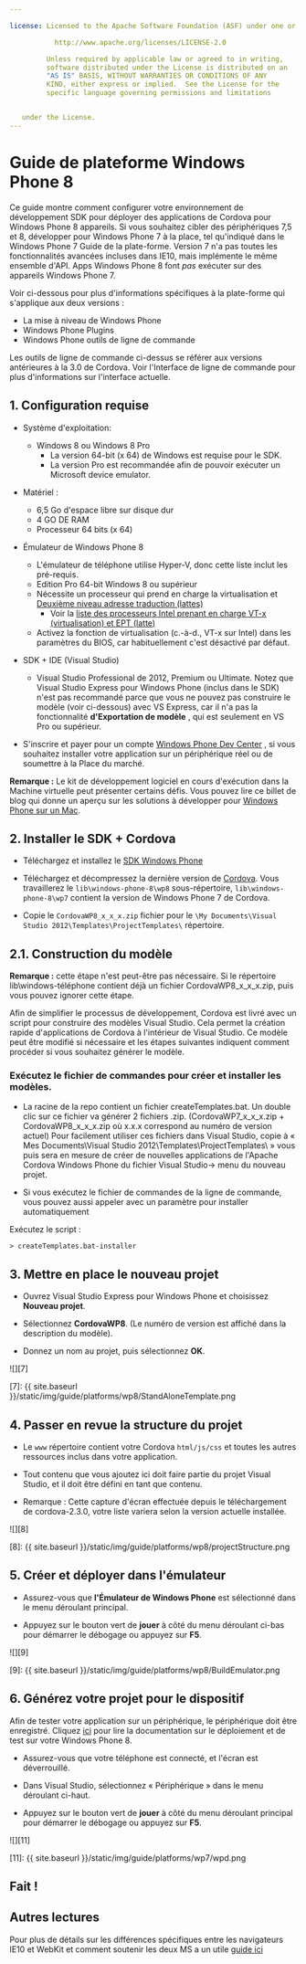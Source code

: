 ```yaml
---

license: Licensed to the Apache Software Foundation (ASF) under one or more contributor license agreements. See the NOTICE file distributed with this work for additional information regarding copyright ownership. The ASF licenses this file to you under the Apache License, Version 2.0 (the "License"); you may not use this file except in compliance with the License. You may obtain a copy of the License at

           http://www.apache.org/licenses/LICENSE-2.0

         Unless required by applicable law or agreed to in writing,
         software distributed under the License is distributed on an
         "AS IS" BASIS, WITHOUT WARRANTIES OR CONDITIONS OF ANY
         KIND, either express or implied.  See the License for the
         specific language governing permissions and limitations


   under the License.
---
```


# Guide de plateforme Windows Phone 8

Ce guide montre comment configurer votre environnement de développement SDK pour déployer des applications de Cordova pour Windows Phone 8 appareils. Si vous souhaitez cibler des périphériques 7,5 et 8, développer pour Windows Phone 7 à la place, tel qu'indiqué dans le Windows Phone 7 Guide de la plate-forme. Version 7 n'a pas toutes les fonctionnalités avancées incluses dans IE10, mais implémente le même ensemble d'API. Apps Windows Phone 8 font *pas* exécuter sur des appareils Windows Phone 7.

Voir ci-dessous pour plus d'informations spécifiques à la plate-forme qui s'applique aux deux versions :

*   La mise à niveau de Windows Phone
*   Windows Phone Plugins
*   Windows Phone outils de ligne de commande

Les outils de ligne de commande ci-dessus se référer aux versions antérieures à la 3.0 de Cordova. Voir l'Interface de ligne de commande pour plus d'informations sur l'interface actuelle.

## 1. Configuration requise

*   Système d'exploitation:

    *   Windows 8 ou Windows 8 Pro
        *   La version 64-bit (x 64) de Windows est requise pour le SDK.
        *   La version Pro est recommandée afin de pouvoir exécuter un Microsoft device emulator.

*   Matériel :

    *   6,5 Go d'espace libre sur disque dur
    *   4 GO DE RAM
    *   Processeur 64 bits (x 64)

*   Émulateur de Windows Phone 8

    *   L'émulateur de téléphone utilise Hyper-V, donc cette liste inclut les pré-requis.
    *   Edition Pro 64-bit Windows 8 ou supérieur
    *   Nécessite un processeur qui prend en charge la virtualisation et [Deuxième niveau adresse traduction (lattes)][1]
        *   Voir la [liste des processeurs Intel prenant en charge VT-x (virtualisation) et EPT (latte)][2]
    *   Activez la fonction de virtualisation (c.-à-d., VT-x sur Intel) dans les paramètres du BIOS, car habituellement c'est désactivé par défaut.

*   SDK + IDE (Visual Studio)

    *   Visual Studio Professional de 2012, Premium ou Ultimate. Notez que Visual Studio Express pour Windows Phone (inclus dans le SDK) n'est pas recommandé parce que vous ne pouvez pas construire le modèle (voir ci-dessous) avec VS Express, car il n'a pas la fonctionnalité **d'Exportation de modèle** , qui est seulement en VS Pro ou supérieur.

*   S'inscrire et payer pour un compte [Windows Phone Dev Center][3] , si vous souhaitez installer votre application sur un périphérique réel ou de soumettre à la Place du marché.

 [1]: http://en.wikipedia.org/wiki/Second_Level_Address_Translation
 [2]: http://ark.intel.com/Products/VirtualizationTechnology
 [3]: http://dev.windowsphone.com/en-us/publish

**Remarque :** Le kit de développement logiciel en cours d'exécution dans la Machine virtuelle peut présenter certains défis. Vous pouvez lire ce billet de blog qui donne un aperçu sur les solutions à développer pour [Windows Phone sur un Mac][4].

 [4]: http://aka.ms/BuildaWP8apponaMac

## 2. Installer le SDK + Cordova

*   Téléchargez et installez le [SDK Windows Phone][5]

*   Téléchargez et décompressez la dernière version de [Cordova][6]. Vous travaillerez le `lib\windows-phone-8\wp8` sous-répertoire, `lib\windows-phone-8\wp7` contient la version de Windows Phone 7 de Cordova.

*   Copie le `CordovaWP8_x_x_x.zip` fichier pour le `\My Documents\Visual Studio 2012\Templates\ProjectTemplates\` répertoire.

 [5]: http://www.microsoft.com/en-us/download/details.aspx?id=35471
 [6]: http://phonegap.com/download

## 2.1. Construction du modèle

**Remarque :** cette étape n'est peut-être pas nécessaire. Si le répertoire lib\windows-téléphone contient déjà un fichier CordovaWP8\_x\_x_x.zip, puis vous pouvez ignorer cette étape.

Afin de simplifier le processus de développement, Cordova est livré avec un script pour construire des modèles Visual Studio. Cela permet la création rapide d'applications de Cordova à l'intérieur de Visual Studio. Ce modèle peut être modifié si nécessaire et les étapes suivantes indiquent comment procéder si vous souhaitez générer le modèle.

### Exécutez le fichier de commandes pour créer et installer les modèles.

*   La racine de la repo contient un fichier createTemplates.bat. Un double clic sur ce fichier va générer 2 fichiers .zip. (CordovaWP7\_x\_x\_x.zip + CordovaWP8\_x\_x\_x.zip où x.x.x correspond au numéro de version actuel) Pour facilement utiliser ces fichiers dans Visual Studio, copie à « Mes Documents\Visual Studio 2012\Templates\ProjectTemplates\ » vous puis sera en mesure de créer de nouvelles applications de l'Apache Cordova Windows Phone du fichier Visual Studio-> menu du nouveau projet.

*   Si vous exécutez le fichier de commandes de la ligne de commande, vous pouvez aussi appeler avec un paramètre pour installer automatiquement

Exécutez le script :

    > createTemplates.bat-installer


## 3. Mettre en place le nouveau projet

*   Ouvrez Visual Studio Express pour Windows Phone et choisissez **Nouveau projet**.

*   Sélectionnez **CordovaWP8**. (Le numéro de version est affiché dans la description du modèle).

*   Donnez un nom au projet, puis sélectionnez **OK**.

![][7]

 [7]: {{ site.baseurl }}/static/img/guide/platforms/wp8/StandAloneTemplate.png

## 4. Passer en revue la structure du projet

*   Le `www` répertoire contient votre Cordova `html/js/css` et toutes les autres ressources inclus dans votre application.

*   Tout contenu que vous ajoutez ici doit faire partie du projet Visual Studio, et il doit être défini en tant que contenu.

*   Remarque : Cette capture d'écran effectuée depuis le téléchargement de cordova-2.3.0, votre liste variera selon la version actuelle installée.

![][8]

 [8]: {{ site.baseurl }}/static/img/guide/platforms/wp8/projectStructure.png

## 5. Créer et déployer dans l'émulateur

*   Assurez-vous que **l'Émulateur de Windows Phone** est sélectionné dans le menu déroulant principal.

*   Appuyez sur le bouton vert de **jouer** à côté du menu déroulant ci-bas pour démarrer le débogage ou appuyez sur **F5**.

![][9]

 [9]: {{ site.baseurl }}/static/img/guide/platforms/wp8/BuildEmulator.png

## 6. Générez votre projet pour le dispositif

Afin de tester votre application sur un périphérique, le périphérique doit être enregistré. Cliquez [ici][10] pour lire la documentation sur le déploiement et de test sur votre Windows Phone 8.

 [10]: http://msdn.microsoft.com/en-us/library/windowsphone/develop/ff402565(v=vs.105).aspx

*   Assurez-vous que votre téléphone est connecté, et l'écran est déverrouillé.

*   Dans Visual Studio, sélectionnez « Périphérique » dans le menu déroulant ci-haut.

*   Appuyez sur le bouton vert de **jouer** à côté du menu déroulant principal pour démarrer le débogage ou appuyez sur **F5**.

![][11]

 [11]: {{ site.baseurl }}/static/img/guide/platforms/wp7/wpd.png

## Fait !

## Autres lectures

Pour plus de détails sur les différences spécifiques entre les navigateurs IE10 et WebKit et comment soutenir les deux MS a un utile [guide ici][12]

 [12]: http://blogs.windows.com/windows_phone/b/wpdev/archive/2012/11/15/adapting-your-webkit-optimized-site-for-internet-explorer-10.aspx
